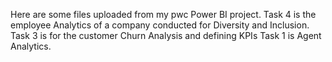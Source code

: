 Here are some files uploaded from my pwc Power BI project.
Task 4 is the employee Analytics of a company conducted for Diversity and Inclusion.
Task 3 is for the customer Churn Analysis and defining KPIs 
Task 1 is Agent Analytics.
